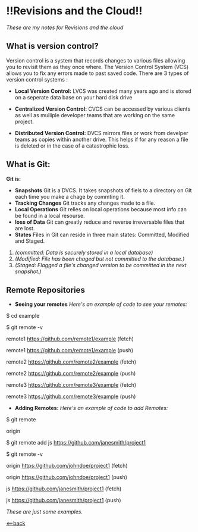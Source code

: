 # **!!Revisions and the Cloud!!**
*These are my notes for Revisions and the cloud*


## **What is version control?**

Version control is a system that records changes to various files allowing you to revisit them as they once where. The Version Control System (VCS) allows you to fix any errors made to past saved code. There are 3 types of version control systems :

- **Local Version Control:**
LVCS was created many years ago and is stored on a seperate data base on your hard disk drive

- **Centralized Version Control:**
CVCS can be accessed by various clients as well as muiliple developer teams that are working on the same project.

- **Distributed Version Control:**
DVCS mirrors files or work from develper teams as copies within another drive. This helps if for any reason a file is deleted or in the case of a catastrophic loss.

## **What is Git:**

**Git is:**
- **Snapshots**
Git is a DVCS. It takes snapshots of fiels to a directory on Git each time you make a chage by commting it.
- **Tracking Changes**
Git tracks any changes made to a file.
- **Local Operations**
Git relies on local operations because most info can be found in a local resourse.
- **loss of Data**
Git can greatly reduce and reverse irreversable files that are lost.
- **States**
Files in Git can reside in three main states: Committed, Modified and Staged.
1. *(committed: Data is securely stored in a local database)*
2. *(Modified: File has been chaged but not committed to the database.)*
3. *(Staged: Flagged a file's changed version to be committed in the next snapshot.)*

## **Remote Repositories**

- **Seeing your remotes**
*Here's an example of code to see your remotes:*
<P>$ cd example

$ git remote -v

remote1 https://github.com/remote1/example (fetch)

remote1 https://github.com/remote1/example (push)

remote2 https://github.com/remote2/example (fetch)

remote2 https://github.com/remote2/example (push)

remote3 https://github.com/remote3/example (fetch)

remote3 https://github.com/remote3/example (push)
</p>

- **Adding Remotes:**
*Here's an example of code to add Remotes:*
<p>$ git remote

origin

$ git remote add js https://github.com/janesmith/project1

$ git remote -v

origin https://github.com/johndoe/project1 (fetch)

origin https://github.com/johndoe/project1 (push)

js     https://github.com/janesmith/project1 (fetch)

js     https://github.com/janesmith/project1 (push)
</p>

*These are just some examples.*





















[<==back](README.md)
